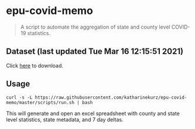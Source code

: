 # epu-covid-memo

> A script to automate the aggregation of state and county level COVID-19 statistics.

<!-- tmpl start -->

## Dataset (last updated Tue Mar 16 12:15:51 2021)

Click [here](https://covid-artifacts.s3.amazonaws.com/records/2021-3-16-121550-covid_artifact.xls) to download.

<!-- tmpl end -->

## Usage

```
curl -s -L https://raw.githubusercontent.com/katharinekurz/epu-covid-memo/master/scripts/run.sh | bash
```

This will generate and open an excel spreadsheet with county and state level statistics, state metadata, and 7 day deltas.